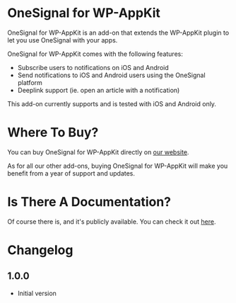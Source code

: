 # OneSignal for WP-AppKit
OneSignal for WP-AppKit is an add-on that extends the WP-AppKit plugin to let you use OneSignal with your apps.

OneSignal for WP-AppKit comes with the following features:
* Subscribe users to notifications on iOS and Android
* Send notifications to iOS and Android users using the OneSignal platform
* Deeplink support (ie. open an article with a notification)

This add-on currently supports and is tested with iOS and Android only.

# Where To Buy?
You can buy OneSignal for WP-AppKit directly on [our website](https://uncategorized-creations.com/?edd_action=add_to_cart&download_id=).

As for all our other add-ons, buying OneSignal for WP-AppKit will make you benefit from a year of support and updates.

# Is There A Documentation?
Of course there is, and it's publicly available. You can check it out [here](https://uncategorized-creations.com/wp-appkit/doc/addons/onesignal/).

# Changelog
## 1.0.0
* Initial version